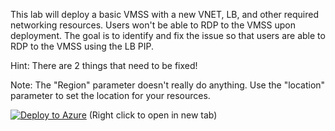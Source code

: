 This lab will deploy a basic VMSS with a new VNET, LB, and other required networking resources. 
Users won't be able to RDP to the VMSS upon deployment. 
The goal is to identify and fix the issue so that users are able to RDP to the VMSS using the LB PIP.

Hint: There are 2 things that need to be fixed!

Note: The "Region" parameter doesn't really do anything. Use the "location" parameter to set the location for your resources. 

[![Deploy to Azure](https://aka.ms/deploytoazurebutton)](https://portal.azure.com/#create/Microsoft.Template/uri/https%3A%2F%2Fraw.githubusercontent.com%2Fqqnarwhal%2FAzure-Config-L200-VMSS-Labs%2Fmaster%2FrdpLab1.json) (Right click to open in new tab)
